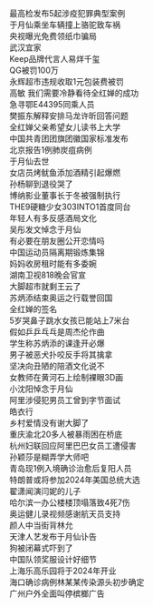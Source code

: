最高检发布5起涉疫犯罪典型案例  
于月仙乘坐车辆撞上骆驼致车祸  
央视曝光免费领纸巾骗局  
武汉宜家  
Keep品牌代言人易烊千玺  
QG被罚100万  
永辉超市违规收取1元包装费被罚  
高敏 我们需要冷静看待全红婵的成功  
急寻鄂E44395同乘人员  
樊振东解释安排马龙许昕回答问题  
全红婵父亲希望女儿读书上大学  
中国共青团团旗团徽国家标准发布  
北京报告1例肺炭疽病例  
于月仙去世  
女店员烤鱿鱼添加酒精引起爆燃  
孙杨聊到退役哭了  
博纳影业董事长于冬被强制执行  
THE9硬糖少女303INTO1首度同台  
年轻人有多反感酒局文化  
吴彤发文悼念于月仙  
有必要在朋友圈公开恋情吗  
中国运动员隔离期锻炼集锦  
妈妈收房租时能有多委婉  
湖南卫视818晚会官宣  
大脚超市就剩王云了  
苏炳添结束奥运之行载誉回国  
全红婵的签名  
5岁哭鼻子跳水女孩已能站上7米台  
假如乒乒乓乓是周杰伦作曲  
学生称苏炳添的课逢开必爆  
男子被恶犬扑咬反手将其擒拿  
坚决向丑陋的陪酒文化说不  
女教师在黄河石上绘制裸眼3D画  
小沈阳悼念于月仙  
阿里涉侵犯男员工曾到字节面试  
皓衣行  
乡村爱情没有谢大脚了  
重庆渝北20多人被暴雨困在桥底  
杭州妇联回应阿里巴巴女员工遭侵害  
孙颖莎是糊弄学大师吧  
青岛现1例入境确诊治愈后复阳人员  
特朗普或将参加2024年美国总统大选  
翟潇闻演闫妮的儿子  
哈尔滨一办公楼楼顶塌落致4死7伤  
奥运健儿录视频感谢航天员支持  
颜人中当街背林允  
天津人艺发布于月仙讣告  
狗被闭幕式吓到了  
中国队领奖服设计好细节  
上海乐高乐园将于2024年开业  
海口确诊病例林某某传染源头初步确定  
广州户外全面叫停槟榔广告  
